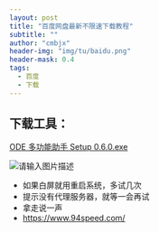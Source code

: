 ```yaml
---
layout: post
title: "百度网盘最新不限速下载教程"
subtitle: ""
author: "cmbjx"
header-img: "img/tu/baidu.png"
header-mask: 0.4
tags:
  - 百度
  - 下载
---
```


## 下载工具：

[ODE 多功能助手 Setup 0.6.0.exe](https://wwi.lanzoup.com/ilYX3217w0ve)

![请输入图片描述](https://img.imgdd.com/f210f3.8e9e66b1-9ef2-40fd-a31a-505c948a263f.png)

- 如果白屏就用重启系统，多试几次
- 提示没有代理服务器，就等一会再试
- 拿走说一声
- https://www.94speed.com/
